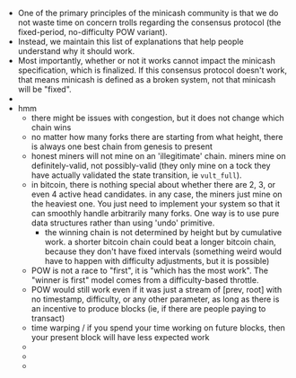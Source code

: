 - One of the primary principles of the minicash community is that we do not waste time on concern trolls regarding the consensus protocol (the fixed-period, no-difficulty POW variant).
- Instead, we maintain this list of explanations that help people understand why it should work.
- Most importantly, whether or not it works cannot impact the minicash specification, which is finalized. If this consensus protocol doesn't work, that means minicash is defined as a broken system, not that minicash will be "fixed".
-
- hmm
	- there might be issues with congestion, but it does not change which chain wins
	- no matter how many forks there are starting from what height, there is always one best chain from genesis to present
	- honest miners will not mine on an 'illegitimate' chain. miners mine on definitely-valid, not possibly-valid (they only mine on a tock they have actually validated the state transition, ie `vult_full`).
	- in bitcoin, there is nothing special about whether there are 2, 3, or even 4 active head candidates. in any case, the miners just mine on the heaviest one. You just need to implement your system so that it can smoothly handle arbitrarily many forks. One way is to use pure data structures rather than using 'undo' primitive.
		- the winning chain is not determined by height but by cumulative work. a shorter bitcoin chain could beat a longer bitcoin chain, because they don't have fixed intervals (something weird would have to happen with difficulty adjustments, but it is possible)
	- POW is not a race to "first", it is "which has the most work". The "winner is first" model comes from a difficulty-based throttle.
	- POW would still work even if it was just a stream of [prev, root] with no timestamp, difficulty, or any other parameter, as long as there is an incentive to produce blocks (ie, if there are people paying to transact)
	- time warping / if you spend your time working on future blocks, then your present block will have less expected work
	-
	-
	-